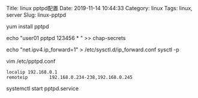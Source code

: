 Title: linux pptpd配置
Date: 2019-11-14 10:44:33
Category: linux
Tags: linux, server
Slug: linux-pptpd

yum install pptpd


echo "user01  pptpd   123456  * " >>  chap-secrets 


echo "net.ipv4.ip_forward=1" > /etc/sysctl.d/ip_forward.conf
sysctl -p


vim /etc/pptpd.conf
```
localip 192.168.0.1
remoteip        192.168.0.234-238,192.168.0.245
```

systemctl start pptpd.service
